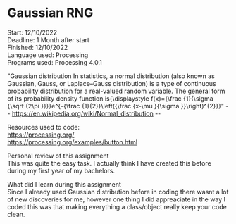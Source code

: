 
# Gaussian RNG

Start: 12/10/2022<br/>
Deadline: 1 Month after start<br/>
Finished: 12/10/2022<br/>
Language used: Processing<br/>
Programs used: Processing 4.0.1<br/>


"Gaussian distribution
In statistics, a normal distribution (also known as Gaussian, Gauss, or Laplace–Gauss distribution) is a type of continuous probability distribution for a real-valued random variable. The general form of its probability density function is{\displaystyle f(x)={\frac {1}{\sigma {\sqrt {2\pi }}}}e^{-{\frac {1}{2}}\left({\frac {x-\mu }{\sigma }}\right)^{2}}}"
-- https://en.wikipedia.org/wiki/Normal_distribution --


Resources used to code:<br/>
https://processing.org/<br/>
https://processing.org/examples/button.html<br/>

Personal review of this assignment<br/>
This was quite the easy task. I actually think I have created this before during my first year of my bachelors.

What did I learn during this assignment<br/>
Since I already used Gaussian distribution before in coding there wasnt a lot of new discoveries for me, however one thing I did appreaciate in the way I coded this was that making everything a class/object really keep your code clean.

